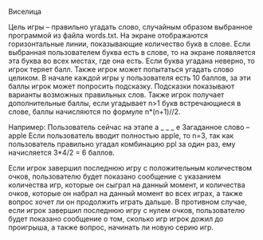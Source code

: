 Виселица

Цель игры – правильно угадать слово, случайным образом выбранное программой из файла words.txt. На экране отображаются горизонтальные линии, показывающие количество букв в слове. Если выбранная пользователем буква есть в слове, то на экране появляется эта буква во всех местах, где она есть. Если буква угадана неверно, то игрок теряет балл. Также игрок может попытаться угадать слово целиком. В начале каждой игры у пользователя есть 10 баллов, за эти баллы игрок может попросить подсказку. Подсказки показывают варианты возможных правильных слов. Также игрок получает дополнительные баллы, если угадывает n>1 букв встречающиеся в слове, баллы начисляются по формуле n*(n+1)//2. 

Например:
Пользователь сейчас на этапе
a _ _ _ e
Загаданное слово – apple
Если пользователь вводит полностью apple, то n=3, так как пользователь правильно угадал комбинацию ppl за один раз, ему начисляется 3*4/2  = 6 баллов. 

Если игрок завершил последнюю игру с положительным количеством очков, пользователю будет показано сообщение с указанием количества игр, которые он сыграл на данный момент, и количества очков, которые он набрал на данный момент во всех играх, а также вопрос хочет ли он продолжить играть дальше. В противном случае, если игрок завершил последнюю игру с нулем очков, пользователю будет показано сообщение о том, сколько игр игрок дожил до проигрыша, а также вопрос, начинать ли новую серию игр.
